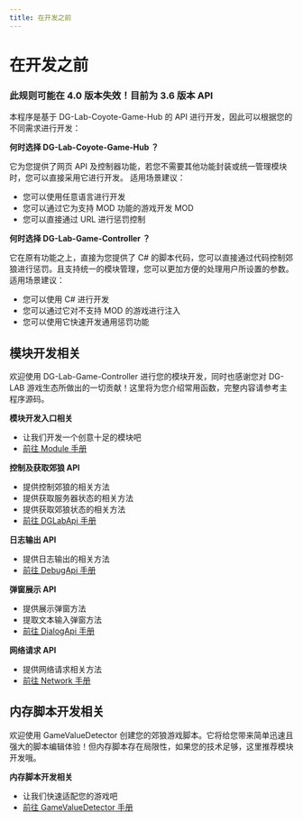 ```yaml
---
title: 在开发之前
---
```


# 在开发之前
### 此规则可能在 4.0 版本失效！目前为 3.6 版本 API

本程序是基于 DG-Lab-Coyote-Game-Hub 的 API 进行开发，因此可以根据您的不同需求进行开发：

**何时选择 DG-Lab-Coyote-Game-Hub ？**

它为您提供了网页 API 及控制器功能，若您不需要其他功能封装或统一管理模块时，您可以直接采用它进行开发。
适用场景建议：
- 您可以使用任意语言进行开发
- 您可以通过它为支持 MOD 功能的游戏开发 MOD
- 您可以直接通过 URL 进行惩罚控制

**何时选择 DG-Lab-Game-Controller ？**

它在原有功能之上，直接为您提供了 C# 的脚本代码，您可以直接通过代码控制郊狼进行惩罚。且支持统一的模块管理，您可以更加方便的处理用户所设置的参数。
适用场景建议：
- 您可以使用 C# 进行开发
- 您可以通过它对不支持 MOD 的游戏进行注入
- 您可以使用它快速开发通用惩罚功能

## 模块开发相关
欢迎使用 DG-Lab-Game-Controller 进行您的模块开发，同时也感谢您对 DG-LAB 游戏生态所做出的一切贡献！这里将为您介绍常用函数，完整内容请参考主程序源码。

**模块开发入口相关**
- 让我们开发一个创意十足的模块吧
- [前往 Module 手册](ModuleApi/Module.md)

**控制及获取郊狼 API**
- 提供控制郊狼的相关方法
- 提供获取服务器状态的相关方法
- 提供获取郊狼状态的相关方法
- [前往 DGLabApi 手册](ModuleApi/DGLabApi.md)

**日志输出 API**
- 提供日志输出的相关方法
- [前往 DebugApi 手册](ModuleApi/Debug.md)

**弹窗展示 API**
- 提供展示弹窗方法
- 提取文本输入弹窗方法
- [前往 DialogApi 手册](ModuleApi/Dialog.md)

**网络请求 API**
- 提供网络请求相关方法
- [前往 Network 手册](ModuleApi/Network.md)

## 内存脚本开发相关
欢迎使用 GameValueDetector 创建您的郊狼游戏脚本。它将给您带来简单迅速且强大的脚本编辑体验！但内存脚本存在局限性，如果您的技术足够，这里推荐模块开发哦。

**内存脚本开发相关**
- 让我们快速适配您的游戏吧
- [前往 GameValueDetector 手册](GameValueDetector/Manual.md)
